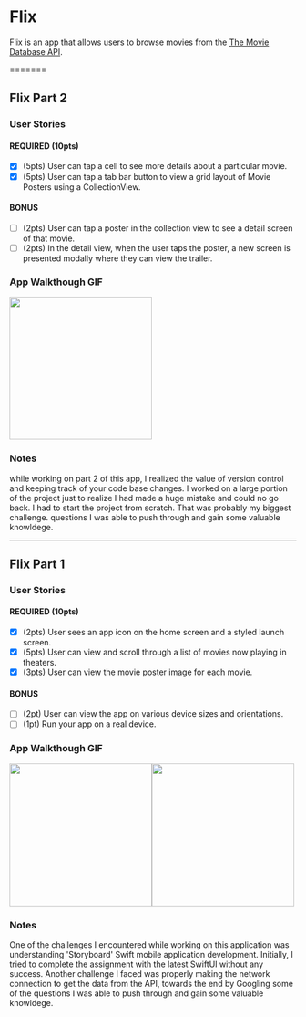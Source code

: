 # Flix

Flix is an app that allows users to browse movies from the [The Movie Database API](http://docs.themoviedb.apiary.io/#).

=======

## Flix Part 2

### User Stories

#### REQUIRED (10pts)
- [x] (5pts) User can tap a cell to see more details about a particular movie.
- [x] (5pts) User can tap a tab bar button to view a grid layout of Movie Posters using a CollectionView.

#### BONUS
- [ ] (2pts) User can tap a poster in the collection view to see a detail screen of that movie.
- [ ] (2pts) In the detail view, when the user taps the poster, a new screen is presented modally where they can view the trailer.

### App Walkthough GIF
<img src="http://g.recordit.co/lPD1yNprhD.gif" width=250><br>

### Notes
while working on part 2 of this app, I realized the value of version control and keeping track of your code base changes. I worked on a large portion of the project just to realize I had made a huge mistake and could no go back. I had to start the project from scratch. That was probably my biggest challenge.
questions I was able to push through and gain some valuable knowldege.
 
---

## Flix Part 1

### User Stories

#### REQUIRED (10pts)
- [x] (2pts) User sees an app icon on the home screen and a styled launch screen.
- [x] (5pts) User can view and scroll through a list of movies now playing in theaters.
- [x] (3pts) User can view the movie poster image for each movie.

#### BONUS
- [ ] (2pt) User can view the app on various device sizes and orientations.
- [ ] (1pt) Run your app on a real device.

### App Walkthough GIF
<img src="http://g.recordit.co/sA1emyE5oj.gif" width=250><img src="http://g.recordit.co/2yvJeU5cXO.gif" width=250><br>

### Notes
One of the challenges I encountered while working on this application was understanding 'Storyboard' Swift mobile application development. Initially, I tried to complete the assignment with the latest SwiftUI without any success. 
Another challenge I faced was properly making the network connection to get the data from the API, towards the end by Googling some of the questions I was able to push through and gain some valuable knowldege.
